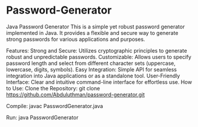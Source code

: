 # Password-Generator
Java Password Generator This is a simple yet robust password generator implemented in Java. It provides a flexible and secure way to generate strong passwords for various applications and purposes.

Features:
Strong and Secure: 
  Utilizes cryptographic principles to generate robust and unpredictable passwords.
Customizable: 
  Allows users to specify password length and select from different character sets (uppercase, lowercase, digits, symbols).
Easy Integration: 
  Simple API for seamless integration into Java applications or as a standalone tool.
User-Friendly Interface: 
  Clear and intuitive command-line interface for effortless use.
How to Use:
Clone the Repository: git clone https://github.com/Abduluthman/password-generator.git

Compile: javac PasswordGenerator.java

Run: java PasswordGenerator 
